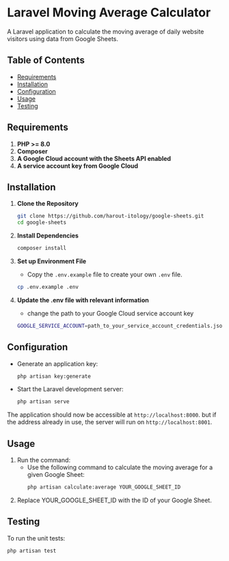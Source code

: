 # Laravel Moving Average Calculator

A Laravel application to calculate the moving average of daily website visitors using data from Google Sheets.

## Table of Contents
- [Requirements](#requirements)
- [Installation](#installation)
- [Configuration](#configuration)
- [Usage](#usage)
- [Testing](#testing)

## Requirements

1. **PHP >= 8.0**
2. **Composer**
3. **A Google Cloud account with the Sheets API enabled**
4. **A service account key from Google Cloud**

## Installation

1. **Clone the Repository**
    ```bash
    git clone https://github.com/harout-itology/google-sheets.git
    cd google-sheets
    ```

2. **Install Dependencies**
    ```bash
    composer install
    ```

3. **Set up Environment File**
    - Copy the `.env.example` file to create your own `.env` file.
    ```bash
    cp .env.example .env
    ```

4. **Update the .env file with relevant information**
    - change the path to your Google Cloud service account key
    ```bash
    GOOGLE_SERVICE_ACCOUNT=path_to_your_service_account_credentials.json
    ```

## Configuration

- Generate an application key:
    ```bash
    php artisan key:generate
    ```

- Start the Laravel development server:
    ```bash
    php artisan serve
    ```

The application should now be accessible at `http://localhost:8000`. but if the address already in use, the server will run on `http://localhost:8001`.

## Usage

1. Run the command:
   - Use the following command to calculate the moving average for a given Google Sheet:
       ```bash
       php artisan calculate:average YOUR_GOOGLE_SHEET_ID
       ```
2. Replace YOUR_GOOGLE_SHEET_ID with the ID of your Google Sheet.


## Testing

To run the unit tests:

```bash
php artisan test
```
